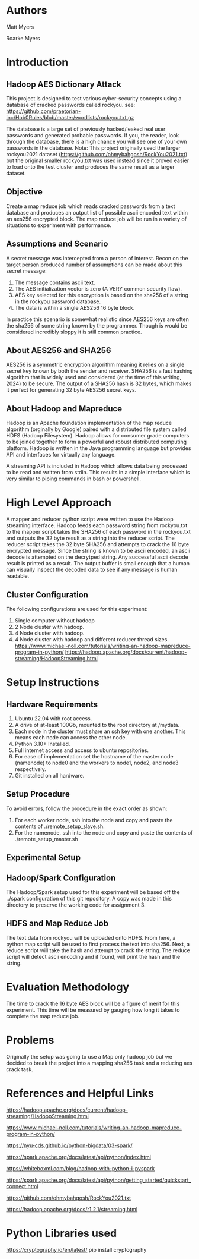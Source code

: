 # Authors

Matt Myers

Roarke Myers

# Introduction
## Hadoop AES Dictionary Attack
This project is designed to test various cyber-security concepts using
a database of cracked passwords called rockyou.
see:
https://github.com/praetorian-inc/Hob0Rules/blob/master/wordlists/rockyou.txt.gz

The database is a large set of previously hacked/leaked real user passwords and
generated probable passwords. If you, the reader, look through the
database, there is a high chance you will see one of your own
passwords in the database. Note: This project originally used the
larger rockyou2021 dataset
(https://github.com/ohmybahgosh/RockYou2021.txt) but the original
smaller rockyou.txt was used instead since it proved easier to load
onto the test cluster and produces the same result as a larger
dataset.

## Objective
Create a map reduce job which reads cracked passwords from a text
database and produces an output list of possible ascii encoded text
within an aes256 encrypted block. The map reduce job will be run in a
variety of situations to experiment with performance.

## Assumptions and Scenario
A secret message was intercepted from a person of interest. Recon on
the target person produced number of assumptions can be made about
this secret message:

1. The message contains ascii text.
2. The AES initialization vector is zero (A VERY common security flaw).
3. AES key selected for this encryption is based on the sha256 of a string in the rockyou password database.
4. The data is within a single AES256 16 byte block.

In practice this scenario is somewhat realistic since AES256 keys are
often the sha256 of some string known by the programmer. Though is
would be considered incredibly sloppy it is still common practice.

## About AES256 and SHA256
AES256 is a symmetric encryption algorithm meaning it relies on a
single secret key known by both the sender and receiver. SHA256 is a
fast hashing algorithm that is widely used and considered (at the time
of this writing, 2024) to be secure. The output of a SHA256 hash is 32
bytes, which makes it perfect for generating 32 byte AES256 secret
keys.

## About Hadoop and Mapreduce
Hadoop is an Apache foundation implementation of the map reduce
algorithm (orginally by Google) paired with a distributed file system
called HDFS (Hadoop Filesystem).  Hadoop allows for consumer grade
computers to be joined together to form a powerful and robust
distributed computing platform. Hadoop is written in the Java
programming language but provides API and interfaces for virtually any
language.

A streaming API is included in Hadoop which allows data being
processed to be read and written from stdin. This results in a simple
interface which is very similar to piping commands in bash or
powershell.

# High Level Approach
A mapper and reducer python script were written to use the Hadoop
streaming interface. Hadoop feeds each password string from
rockyou.txt to the mapper script takes the SHA256 of each password in
the rockyou.txt and outputs the 32 byte result as a string into the
reducer script. The reducer script takes the 32 byte SHA256 and
attempts to crack the 16 byte encrypted message. Since the string is
known to be ascii encoded, an ascii decode is attempted on the
decrytped string. Any successful ascii decode result is printed as a
result. The output buffer is small enough that a human can visually
inspect the decoded data to see if any message is human readable.

## Cluster Configuration
The following configurations are used for this experiment:
1. Single computer without hadoop
2. 2 Node cluster with hadoop.
3. 4 Node cluster with hadoop.
4. 4 Node cluster with hadoop and different reducer thread sizes.
https://www.michael-noll.com/tutorials/writing-an-hadoop-mapreduce-program-in-python/
https://hadoop.apache.org/docs/current/hadoop-streaming/HadoopStreaming.html

# Setup Instructions
## Hardware Requirements
1. Ubuntu 22.04 with root access.
2. A drive of at-least 100Gb, mounted to the root directory at /mydata.
3. Each node in the cluster must share an ssh key with one another.
   This means each node can access the other node.
4. Python 3.10+ Installed.
5. Full internet access and access to ubuntu repositories.
6. For ease of implementation set the hostname of the master node
   (namenode) to node0 and the workers to node1, node2, and node3
   respectively.
7. Git installed on all hardware.


## Setup Procedure
To avoid errors, follow the procedure in the exact order as shown:
1. For each worker node, ssh into the node and copy and paste
   the contents of ./remote_setup_slave.sh.
2. For the namenode, ssh into the node and copy and paste the contents of
   ./remote_setup_master.sh



## Experimental Setup
## Hadoop/Spark Configuration
The Hadoop/Spark setup used for this experiment will be based off the
../spark configuration of this git repository. A copy was made in this
directory to preserve the working code for assignment 3.

## HDFS and Map Reduce Job
The text data from rockyou will be uploaded onto HDFS. From here, a
python map script will be used to first process the text into
sha256. Next, a reduce script will take the hash and attempt to crack
the string. The reduce script will detect ascii encoding and if found, 
will print the hash and the string.

# Evaluation Methodology
The time to crack the 16 byte AES block will be a figure of merit for this experiment.
This time will be measured by gauging how long it takes to complete the map reduce job.


# Problems
Originally the setup was going to use a Map only hadoop job but we
decided to break the project into a mapping sha256 task and a reducing
aes crack task.




# References and Helpful Links
https://hadoop.apache.org/docs/current/hadoop-streaming/HadoopStreaming.html

https://www.michael-noll.com/tutorials/writing-an-hadoop-mapreduce-program-in-python/

https://nyu-cds.github.io/python-bigdata/03-spark/

https://spark.apache.org/docs/latest/api/python/index.html

https://whiteboxml.com/blog/hadoop-with-python-i-pyspark

https://spark.apache.org/docs/latest/api/python/getting_started/quickstart_connect.html

https://github.com/ohmybahgosh/RockYou2021.txt

https://hadoop.apache.org/docs/r1.2.1/streaming.html
# Python Libraries used
https://cryptography.io/en/latest/
pip install cryptography
